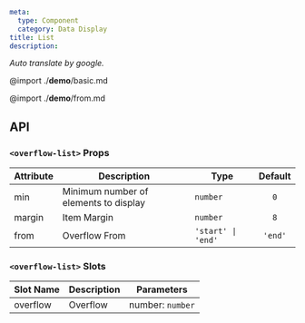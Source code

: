 ```yaml
meta:
  type: Component
  category: Data Display
title: List
description:
```

*Auto translate by google.*

@import ./__demo__/basic.md

@import ./__demo__/from.md

## API


### `<overflow-list>` Props

|Attribute|Description|Type|Default|
|---|---|---|:---:|
|min|Minimum number of elements to display|`number`|`0`|
|margin|Item Margin|`number`|`8`|
|from|Overflow From|`'start' \| 'end'`|`'end'`|
### `<overflow-list>` Slots

|Slot Name|Description|Parameters|
|---|---|---|
|overflow|Overflow|number: `number`|



